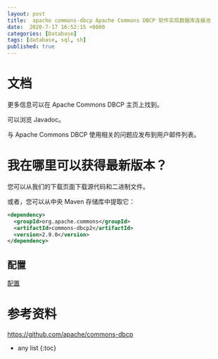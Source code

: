 ```yaml
---
layout: post
title:  apache commons-dbcp Apache Commons DBCP 软件实现数据库连接池
date:  2020-7-17 16:52:15 +0800
categories: [Database]
tags: [database, sql, sh]
published: true
---
```


# 文档

更多信息可以在 Apache Commons DBCP 主页上找到。 

可以浏览 Javadoc。 

与 Apache Commons DBCP 使用相关的问题应发布到用户邮件列表。

# 我在哪里可以获得最新版本？

您可以从我们的下载页面下载源代码和二进制文件。

或者，您可以从中央 Maven 存储库中提取它：

```xml
<dependency>
  <groupId>org.apache.commons</groupId>
  <artifactId>commons-dbcp2</artifactId>
  <version>2.9.0</version>
</dependency>
```

## 配置

[配置](https://commons.apache.org/proper/commons-dbcp/configuration.html)

# 参考资料

https://github.com/apache/commons-dbcp

* any list
{:toc}